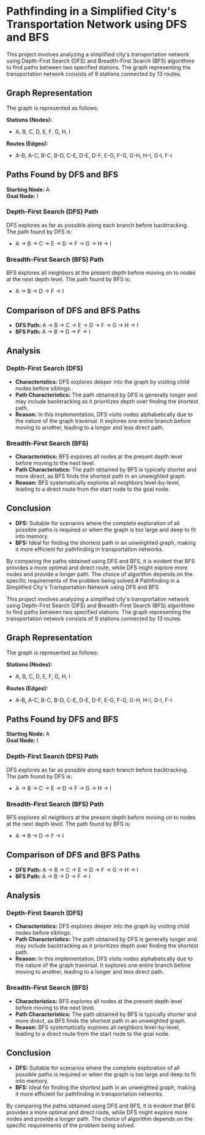 # Pathfinding in a Simplified City's Transportation Network using DFS and BFS

This project involves analyzing a simplified city's transportation network using Depth-First Search (DFS) and Breadth-First Search (BFS) algorithms to find paths between two specified stations. The graph representing the transportation network consists of 9 stations connected by 13 routes.

## Graph Representation

The graph is represented as follows:

**Stations (Nodes):**
- A, B, C, D, E, F, G, H, I

**Routes (Edges):**
- A-B, A-C, B-C, B-D, C-E, D-E, D-F, E-G, F-G, G-H, H-I, G-I, F-I

## Paths Found by DFS and BFS

**Starting Node:** A  
**Goal Node:** I

### Depth-First Search (DFS) Path
DFS explores as far as possible along each branch before backtracking. The path found by DFS is:
- A -> B -> C -> E -> D -> F -> G -> H -> I

### Breadth-First Search (BFS) Path
BFS explores all neighbors at the present depth before moving on to nodes at the next depth level. The path found by BFS is:
- A -> B -> D -> F -> I

## Comparison of DFS and BFS Paths

- **DFS Path:** A -> B -> C -> E -> D -> F -> G -> H -> I
- **BFS Path:** A -> B -> D -> F -> I

## Analysis

### Depth-First Search (DFS)
- **Characteristics:** DFS explores deeper into the graph by visiting child nodes before siblings.
- **Path Characteristics:** The path obtained by DFS is generally longer and may include backtracking as it prioritizes depth over finding the shortest path.
- **Reason:** In this implementation, DFS visits nodes alphabetically due to the nature of the graph traversal. It explores one entire branch before moving to another, leading to a longer and less direct path.

### Breadth-First Search (BFS)
- **Characteristics:** BFS explores all nodes at the present depth level before moving to the next level.
- **Path Characteristics:** The path obtained by BFS is typically shorter and more direct, as BFS finds the shortest path in an unweighted graph.
- **Reason:** BFS systematically explores all neighbors level-by-level, leading to a direct route from the start node to the goal node.

## Conclusion
- **DFS:** Suitable for scenarios where the complete exploration of all possible paths is required or when the graph is too large and deep to fit into memory.
- **BFS:** Ideal for finding the shortest path in an unweighted graph, making it more efficient for pathfinding in transportation networks.

By comparing the paths obtained using DFS and BFS, it is evident that BFS provides a more optimal and direct route, while DFS might explore more nodes and provide a longer path. The choice of algorithm depends on the specific requirements of the problem being solved.# Pathfinding in a Simplified City's Transportation Network using DFS and BFS

This project involves analyzing a simplified city's transportation network using Depth-First Search (DFS) and Breadth-First Search (BFS) algorithms to find paths between two specified stations. The graph representing the transportation network consists of 9 stations connected by 13 routes.

## Graph Representation

The graph is represented as follows:

**Stations (Nodes):**
- A, B, C, D, E, F, G, H, I

**Routes (Edges):**
- A-B, A-C, B-C, B-D, C-E, D-E, D-F, E-G, F-G, G-H, H-I, G-I, F-I

## Paths Found by DFS and BFS

**Starting Node:** A  
**Goal Node:** I

### Depth-First Search (DFS) Path
DFS explores as far as possible along each branch before backtracking. The path found by DFS is:
- A -> B -> C -> E -> D -> F -> G -> H -> I

### Breadth-First Search (BFS) Path
BFS explores all neighbors at the present depth before moving on to nodes at the next depth level. The path found by BFS is:
- A -> B -> D -> F -> I

## Comparison of DFS and BFS Paths

- **DFS Path:** A -> B -> C -> E -> D -> F -> G -> H -> I
- **BFS Path:** A -> B -> D -> F -> I

## Analysis

### Depth-First Search (DFS)
- **Characteristics:** DFS explores deeper into the graph by visiting child nodes before siblings.
- **Path Characteristics:** The path obtained by DFS is generally longer and may include backtracking as it prioritizes depth over finding the shortest path.
- **Reason:** In this implementation, DFS visits nodes alphabetically due to the nature of the graph traversal. It explores one entire branch before moving to another, leading to a longer and less direct path.

### Breadth-First Search (BFS)
- **Characteristics:** BFS explores all nodes at the present depth level before moving to the next level.
- **Path Characteristics:** The path obtained by BFS is typically shorter and more direct, as BFS finds the shortest path in an unweighted graph.
- **Reason:** BFS systematically explores all neighbors level-by-level, leading to a direct route from the start node to the goal node.

## Conclusion
- **DFS:** Suitable for scenarios where the complete exploration of all possible paths is required or when the graph is too large and deep to fit into memory.
- **BFS:** Ideal for finding the shortest path in an unweighted graph, making it more efficient for pathfinding in transportation networks.

By comparing the paths obtained using DFS and BFS, it is evident that BFS provides a more optimal and direct route, while DFS might explore more nodes and provide a longer path. The choice of algorithm depends on the specific requirements of the problem being solved.

